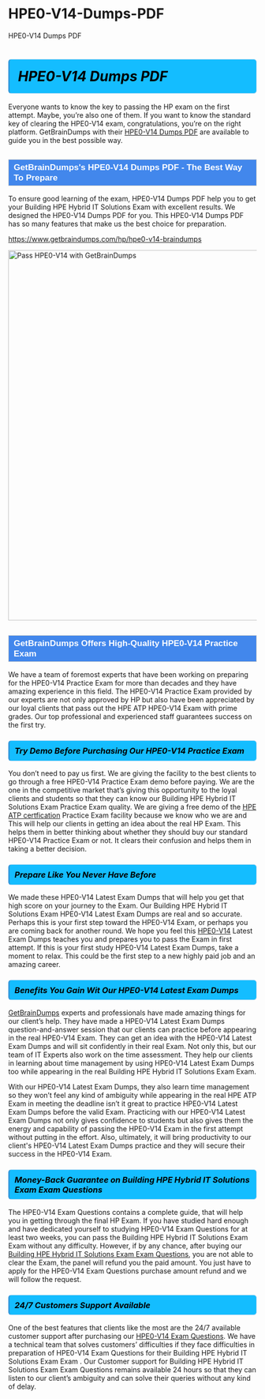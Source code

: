 # HPE0-V14-Dumps-PDF
HPE0-V14 Dumps PDF
<h1><strong><span style="display: block; color: #000000; background: #14BDFF; border: 0.5px solid #AED6F1; border-left: 3px solid #3498DB; padding: .6em; border-radius: 6px;">                     <em>HPE0-V14 <span class="exam_variation">Dumps PDF</span> </em>                </span></strong>            </h1>                        <p>Everyone wants to know the key to passing the HP exam on the first attempt. Maybe, you’re also one of them. If you want to know the standard key of             clearing the HPE0-V14 exam, congratulations, you’re on the right platform. GetBrainDumps with their             <a href="https://www.getbraindumps.com/hp/hpe0-v14-braindumps">HPE0-V14 <span class="exam_variation">Dumps PDF</span></a> are available to guide you in the best possible way.</p>                        <h2 style="background: #4287ec; border: 1px solid #cccccc; padding: 5px 10px;">                <span style="color: #ffffff;">                    <span style="font-size: 11pt;">                        <span style="line-height: normal;">                            <span style="font-family: Calibri,sans-serif;">                                <strong>                                    <span style="font-size: 13.0pt;">GetBrainDumps's HPE0-V14 <span class="exam_variation">Dumps PDF</span> - The Best Way To Prepare</span>                                </strong>                            </span>                        </span>                    </span>                </span>            </h2>                        <p>To ensure good learning of the exam,  HPE0-V14 <span class="exam_variation">Dumps PDF</span> help you to get your Building HPE Hybrid IT Solutions Exam with excellent results.             We designed the HPE0-V14 <span class="exam_variation">Dumps PDF</span> for you. This HPE0-V14 <span class="exam_variation">Dumps PDF</span> has so many features that make us the best choice for preparation.</p>                        <p><a href="https://www.getbraindumps.com/hp/hpe0-v14-braindumps">https://www.getbraindumps.com/hp/hpe0-v14-braindumps</a></p>                        <p><a href="https://www.getbraindumps.com/"><img src="https://www.getbraindumps.com/images/get-updated-exam-questions-with-discount-getbraindumps.jpg" class="postImage" alt="Pass HPE0-V14 with GetBrainDumps" width="750"></a></p>                            <h2 style="background: #4287ec; border: 1px solid #cccccc; padding: 5px 10px;">                <span style="color: #ffffff;">                    <span style="font-size: 11pt;">                        <span style="line-height: normal;">                            <span style="font-family: Calibri,sans-serif;">                                <strong>                                    <span style="font-size: 13.0pt;">GetBrainDumps Offers High-Quality HPE0-V14 <span class="exam_variation2">Practice Exam</span></span>                                </strong>                            </span>                        </span>                    </span>                </span>            </h2>                        <p>We have a team of foremost experts that have been working on preparing for the HPE0-V14 <span class="exam_variation2">Practice Exam</span>  for more than decades and they have             amazing experience in this field. The HPE0-V14 <span class="exam_variation2">Practice Exam</span> provided by our experts are not only approved by HP but also have been             appreciated by our loyal clients that pass out the HPE ATP HPE0-V14 Exam with prime grades. Our top professional and             experienced staff guarantees success on the first try.</p>                        <h3>                <strong>                    <span style="display: block; color: #000000; background: #14BDFF; border: 0.5px solid #AED6F1; border-left: 3px solid #3498DB; padding: .6em; border-radius: 6px;">                        <em>Try Demo Before Purchasing Our HPE0-V14 <span class="exam_variation2">Practice Exam</span></em>                    </span>                </strong>            </h3>                        <p>You don’t need to pay us first. We are giving the facility to the best clients to go through a free HPE0-V14 <span class="exam_variation2">Practice Exam</span> demo before paying.             We are the one in the competitive market that’s giving this opportunity to the loyal clients and students so that they can know our             Building HPE Hybrid IT Solutions Exam <span class="exam_variation2">Practice Exam</span> quality. We are giving a free demo of the <a href="https://www.getbraindumps.com/hp/hpe-atp-braindumps.html">HPE ATP certfication</a> <span class="exam_variation2">Practice Exam</span> facility             because we know who we are and This will help our clients in getting an idea about the real HP Exam. This helps them in better thinking             about whether they should buy our standard HPE0-V14 <span class="exam_variation2">Practice Exam</span> or not. It clears their confusion and helps them in taking a better decision.</p>                        <h3>                <strong>                    <span style="display: block; color: #000000; background: #14BDFF; border: 0.5px solid #AED6F1; border-left: 3px solid #3498DB; padding: .6em; border-radius: 6px;">                        <em>Prepare Like You Never Have Before</em>                    </span>                </strong>            </h3>                        <p>We made these HPE0-V14 <span class="exam_variation3">Latest Exam Dumps</span> that will help you get that high score on your journey to the Exam. Our Building HPE Hybrid IT Solutions Exam HPE0-V14 <span class="exam_variation3">Latest Exam Dumps</span>             are real and so accurate. Perhaps this is your first step toward the HPE0-V14 Exam, or perhaps you are coming back for another round. We hope             you feel this <a href="https://www.getbraindumps.com/hp-braindumps.html">HPE0-V14</a> <span class="exam_variation3">Latest Exam Dumps</span> teaches you and prepares you to pass the Exam in first attempt. If this is your first study             HPE0-V14 <span class="exam_variation3">Latest Exam Dumps</span>, take a moment to relax. This could be the first step to a new highly paid job and an amazing career.</p>                        <h3>                <strong>                    <span style="display: block; color: #000000; background: #14BDFF; border: 0.5px solid #AED6F1; border-left: 3px solid #3498DB; padding: .6em; border-radius: 6px;">                        <em>Benefits You Gain Wit Our HPE0-V14 <span class="exam_variation3">Latest Exam Dumps</span></em>                    </span>                </strong>            </h3>                        <p><a href="https://www.getbraindumps.com/">GetBrainDumps</a> experts and professionals have made amazing things for our client’s help. They have made a HPE0-V14 <span class="exam_variation3">Latest Exam Dumps</span> question-and-answer session that             our clients can practice before appearing in the real HPE0-V14 Exam. They can get an idea with the  HPE0-V14 <span class="exam_variation3">Latest Exam Dumps</span> and will             sit confidently in their real Exam. Not only this, but our team of IT Experts also work on the time assessment. They help our clients in learning about             time management by using HPE0-V14 <span class="exam_variation3">Latest Exam Dumps</span>  too while appearing in the real Building HPE Hybrid IT Solutions Exam Exam. </p>                        <p>With our HPE0-V14 <span class="exam_variation3">Latest Exam Dumps</span>, they also learn time management so they won’t feel any kind of ambiguity while appearing in the real             HPE ATP Exam in meeting the deadline isn’t it great to practice HPE0-V14 <span class="exam_variation3">Latest Exam Dumps</span> before the valid Exam. Practicing with             our HPE0-V14 <span class="exam_variation3">Latest Exam Dumps</span> not only gives confidence to students but also gives them the energy and capability of passing the HPE0-V14 Exam in the first             attempt without putting in the effort. Also, ultimately, it will bring productivity to our client's HPE0-V14 <span class="exam_variation3">Latest Exam Dumps</span> practice and they will             secure their success in the HPE0-V14 Exam.</p>                        <h3>                <strong>                    <span style="display: block; color: #000000; background: #14BDFF; border: 0.5px solid #AED6F1; border-left: 3px solid #3498DB; padding: .6em; border-radius: 6px;">                        <em>Money-Back Guarantee on Building HPE Hybrid IT Solutions Exam <span class="exam_variation4">Exam Questions</span></em>                    </span>                </strong>            </h3>                        <p>The HPE0-V14 <span class="exam_variation4">Exam Questions</span> contains a complete guide, that will help you in getting through the final HP Exam. If you have studied hard enough and have             dedicated yourself to studying HPE0-V14 <span class="exam_variation4">Exam Questions</span> for at least two weeks, you can pass the Building HPE Hybrid IT Solutions Exam Exam without any difficulty. However,             if by any chance, after buying our <a href="https://www.getbraindumps.com/hp/hpe0-v14-braindumps">Building HPE Hybrid IT Solutions Exam <span class="exam_variation4">Exam Questions</span></a>, you are not able to clear the Exam, the panel will refund you the paid amount.             You just have to apply for the HPE0-V14 <span class="exam_variation4">Exam Questions</span> purchase amount refund and we will follow the request.</p>                        <h3>                <strong>                    <span style="display: block; color: #000000; background: #14BDFF; border: 0.5px solid #AED6F1; border-left: 3px solid #3498DB; padding: .6em; border-radius: 6px;">                        <em>24/7 Customers Support Available</em>                    </span>                </strong>            </h3>                        <p>One of the best features that clients like the most are the 24/7 available customer support after purchasing our <a href="https://www.getbraindumps.com/hp/hpe0-v14-braindumps">HPE0-V14 <span class="exam_variation4">Exam Questions</span></a>.             We have a technical team that solves customers’ difficulties if they face difficulties in preparation of HPE0-V14 <span class="exam_variation4">Exam Questions</span> for             their Building HPE Hybrid IT Solutions Exam Exam . Our Customer support for Building HPE Hybrid IT Solutions Exam <span class="exam_variation4">Exam Questions</span> remains available 24 hours so that they can listen to our             client’s ambiguity and can solve their queries without any kind of delay.</p>                    

